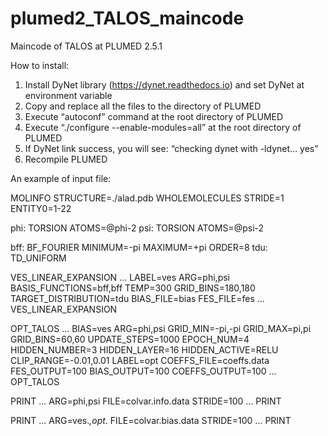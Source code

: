 # plumed2_TALOS_maincode
Maincode of TALOS at PLUMED 2.5.1

How to install:
1. Install DyNet library (https://dynet.readthedocs.io) and set DyNet at environment variable
2. Copy and replace all the files to the directory of PLUMED
3. Execute “autoconf” command at the root directory of PLUMED
4. Execute “./configure --enable-modules=all” at the root directory of PLUMED
5. If DyNet link success, you will see: “checking dynet with -ldynet... yes”
6. Recompile PLUMED

An example of input file:

MOLINFO STRUCTURE=./alad.pdb
WHOLEMOLECULES STRIDE=1 ENTITY0=1-22

phi: TORSION ATOMS=@phi-2
psi: TORSION ATOMS=@psi-2

bff: BF_FOURIER MINIMUM=-pi MAXIMUM=+pi ORDER=8
tdu: TD_UNIFORM

VES_LINEAR_EXPANSION ...
 LABEL=ves
 ARG=phi,psi
 BASIS_FUNCTIONS=bff,bff
 TEMP=300
 GRID_BINS=180,180
 TARGET_DISTRIBUTION=tdu
 BIAS_FILE=bias
 FES_FILE=fes
... VES_LINEAR_EXPANSION

OPT_TALOS ...
 BIAS=ves
 ARG=phi,psi
 GRID_MIN=-pi,-pi
 GRID_MAX=pi,pi
 GRID_BINS=60,60
 UPDATE_STEPS=1000
 EPOCH_NUM=4
 HIDDEN_NUMBER=3
 HIDDEN_LAYER=16
 HIDDEN_ACTIVE=RELU
 CLIP_RANGE=-0.01,0.01
 LABEL=opt
 COEFFS_FILE=coeffs.data
 FES_OUTPUT=100
 BIAS_OUTPUT=100
 COEFFS_OUTPUT=100
... OPT_TALOS

PRINT ...
  ARG=phi,psi
  FILE=colvar.info.data
  STRIDE=100
... PRINT

PRINT ...
  ARG=ves.*,opt.*
  FILE=colvar.bias.data
  STRIDE=100
... PRINT

